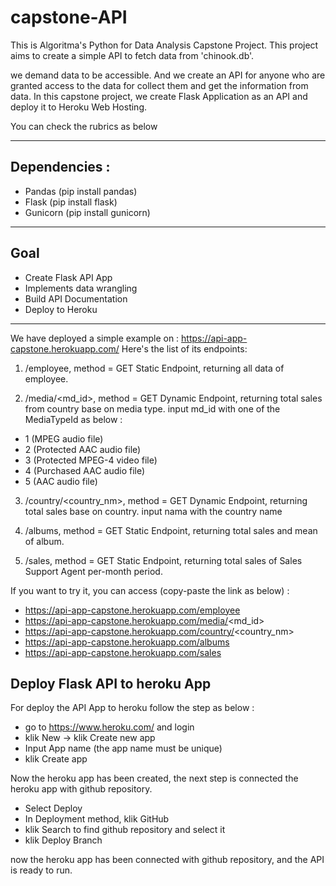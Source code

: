 # capstone-API
This is Algoritma's Python for Data Analysis Capstone Project. 
This project aims to create a simple API to fetch data from 'chinook.db'. 

we demand data to be accessible. And we create an API for anyone who are granted access to the data for collect them and get the information from data. 
In this capstone project, we create Flask Application as an API and deploy it to Heroku Web Hosting. 

You can check the rubrics as below
___
## Dependencies : 
- Pandas    (pip install pandas)
- Flask     (pip install flask)
- Gunicorn  (pip install gunicorn)

___
## Goal 
- Create Flask API App
- Implements data wrangling
- Build API Documentation
- Deploy to Heroku

___
We have deployed a simple example on : https://api-app-capstone.herokuapp.com/
Here's the list of its endpoints: 

1. /employee, method = GET
Static Endpoint, returning all data of employee. 

2. /media/<md_id>, method = GET
Dynamic Endpoint, returning total sales from country base on media type.
input md_id with one of the MediaTypeId as below :
- 1 (MPEG audio file)
- 2 (Protected AAC audio file)
- 3 (Protected MPEG-4 video file)
- 4 (Purchased AAC audio file)
- 5 (AAC audio file)
    
3. /country/<country_nm>, method = GET
Dynamic Endpoint, returning total sales base on country.
input nama with the country name

4. /albums, method = GET
Static Endpoint, returning total sales and mean of album.

5. /sales, method = GET
Static Endpoint, returning total sales of Sales Support Agent per-month period.

If you want to try it, you can access (copy-paste the link as below) : 
- https://api-app-capstone.herokuapp.com/employee
- https://api-app-capstone.herokuapp.com/media/<md_id>
- https://api-app-capstone.herokuapp.com/country/<country_nm>
- https://api-app-capstone.herokuapp.com/albums
- https://api-app-capstone.herokuapp.com/sales


## Deploy Flask API to heroku App
For deploy the API App to heroku follow the step as below :
- go to https://www.heroku.com/ and login
- klik New -> klik Create new app
- Input App name (the app name must be unique)
- klik Create app

Now the heroku app has been created, 
the next step is connected the heroku app with github repository.
- Select Deploy
- In Deployment method, klik GitHub
- klik Search to find github repository and select it
- klik Deploy Branch

now the heroku app has been connected with github repository,
and the API is ready to run.
